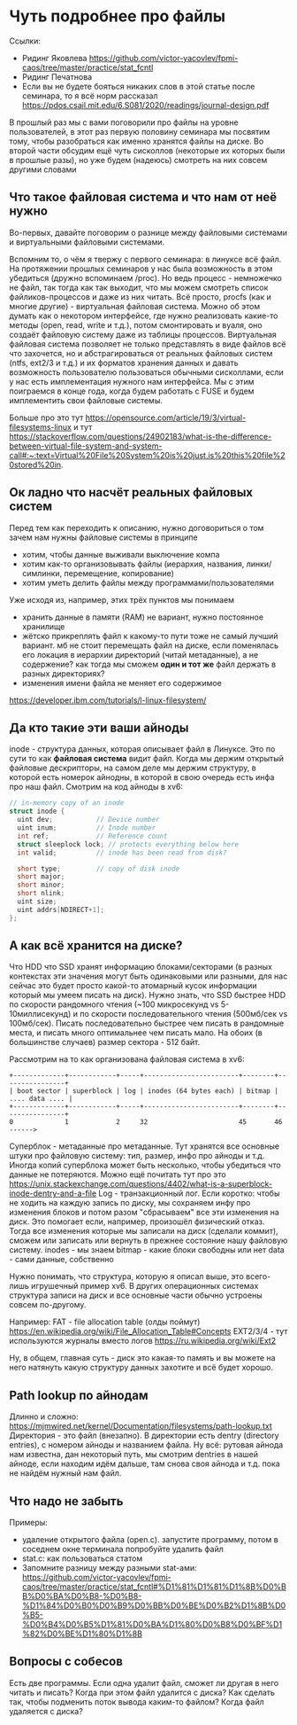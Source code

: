 # Чуть подробнее про файлы
Ссылки: 
- Ридинг Яковлева https://github.com/victor-yacovlev/fpmi-caos/tree/master/practice/stat_fcntl
- Ридинг Печатнова
- Если вы не будете бояться никаких слов в этой статье после семинара, то я всё норм рассказал https://pdos.csail.mit.edu/6.S081/2020/readings/journal-design.pdf

В прошлый раз мы с вами поговорили про файлы на уровне пользователей, в этот раз первую половину семинара мы посвятим тому, чтобы разобраться как именно хранятся файлы на диске. Во второй части обсудим ещё чуть сисколлов (некоторые их которых были в прошлые разы), но уже будем (надеюсь) смотреть на них совсем другими словами

## Что такое файловая система и что нам от неё нужно

Во-первых, давайте поговорим о разнице между файловыми системами и виртуальными файловыми системами.

Вспомним то, о чём я твержу с первого семинара: в линуксе всё файл. На протяжении прошлых семинаров у нас была возможность в этом убедиться (дружно вспоминаем /proc). Но ведь процесс - немножечко не файл, так тогда как так выходит, что мы можем смотреть список файликов-процессов и даже из них читать. 
Всё просто, procfs (как и многие другие) - виртуальная файловая система. Можно об этом думать как о некотором интерфейсе, где нужно реализовать какие-то методы (open, read, writе и т.д.), потом смонтировать и вуаля, оно создаёт файловую систему даже из таблицы процессов.
Виртуальная файловая система позволяет не только представлять в виде файлов всё что захочется, но и абстрагироваться от реальных файловых систем (ntfs, ext2/3 и т.д.) и их форматов хранения данных и давать возможность пользователю пользоваться обычными сисколлами, если у нас есть имплементация нужного нам интерфейса. Мы с этим поиграемся в конце года, когда будем работать с FUSE и будем имплементить свои файловые системы.

Больше про это тут https://opensource.com/article/19/3/virtual-filesystems-linux и тут https://stackoverflow.com/questions/24902183/what-is-the-difference-between-virtual-file-system-and-system-call#:~:text=Virtual%20File%20System%20is%20just,is%20this%20file%20stored%20in.


## Ок ладно что насчёт реальных файловых систем
Перед тем как переходить к описанию, нужно договориться о том зачем нам нужны файловые системы в принципе
- хотим, чтобы данные выживали выключение компа
- хотим как-то организовывать файлы (иерархия, названия, линки/симлинки, перемещение, копирование)
- хотим уметь делить файлы между программами/пользователями

Уже исходя из, например, этих трёх пунктов мы понимаем
- хранить данные в памяти (RAM) не вариант, нужно постоянное хранилище
- жётско прикреплять файл к какому-то пути тоже не самый лучший вариант. мб не стоит перемещать файл на диске, если поменялась его локация в иерархии директорий (читай метаданные), а не содержение? как тогда мы сможем **один и тот же** файл держать в разных директориях?
- изменения имени файла не меняет его содержимое

https://developer.ibm.com/tutorials/l-linux-filesystem/


## Да кто такие эти ваши айноды
inodе - структура данных, которая описывает файл в Линуксе. Это по сути то как **файловая система** видит файл. Когда мы держим открытый файловые дескрипторы, на самом деле мы держим структуру, в которой есть номерок айнодны, в которой в свою очередь есть инфа про наш файл.
Смотрим на код айноды в xv6:

```c
// in-memory copy of an inode
struct inode {
  uint dev;           // Device number
  uint inum;          // Inode number
  int ref;            // Reference count
  struct sleeplock lock; // protects everything below here
  int valid;          // inode has been read from disk?

  short type;         // copy of disk inode
  short major;
  short minor;
  short nlink;
  uint size;
  uint addrs[NDIRECT+1];
};
```

## А как всё хранится на диске?
Что HDD что SSD хранят информацию блоками/секторами (в разных контекстах эти значения могут быть одинаковыми или разными, для нас сейчас это будет просто какой-то атомарный кусок информации который мы умеем писать на диск). 
Нужно знать, что SSD быстрее HDD по скорости рандомного чтения (~100 микросекунд vs 5-10миллисекунд) и по скорости последовательного чтения (500мб/сек vs 100мб/сек). 
Писать последовательно быстрее чем писать в рандомные места, и писать много оптимальнее чем писать мало. 
На обоих (в большинстве случаев) размер сектора - 512 байт.


Рассмотрим на то как организована файловая система в xv6:
```
+-------------+------------+-----+------------------------+--------+----------------+
| boot sector | superblock | log | inodes (64 bytes each) | bitmap | .... data .... |
+-------------+------------+-----+------------------------+--------+----------------+
0             1            2     32                       45       46       ------>
```

Суперблок - метаданные про метаданные. Тут хранятся все основные штуки про файловую систему: тип, размер, инфо про айноды и т.д. Иногда копий суперблока может быть несколько, чтобы убедиться что данные не потеряются. Можно ещё почитать тут про это https://unix.stackexchange.com/questions/4402/what-is-a-superblock-inode-dentry-and-a-file
Log - транзакционный лог. Если коротко: чтобы не ходить на каждую запись по диску, мы сохраняем инфу про изменения блоков и потом разом "сбрасываем" все эти изменения на диск. Это помогает если, например, произошёл физический отказ. Тогда все изменения которые мы записали на диск (сделали коммит), сможем или записать или вернуть в прежнее состояние нашу файловую систему.
inodes - мы знаем
bitmap - какие блоки свободны или нет 
data - сами данные, собственно

Нужно понимать, что структура, которую я описал выше, это всего-лишь игрушечный пример xv6. В других операционных системах структура записи на диск и все основные части обычно устроены совсем по-другому.

Например: 
FAT - file allocation table (олды поймут) https://en.wikipedia.org/wiki/File_Allocation_Table#Concepts
EXT2/3/4 - тут используются журналы вместо логов https://ru.wikipedia.org/wiki/Ext2

Ну, в общем, главная суть - диск это какая-то память и вы можете на него натянуть какую структуру данных захотите и всё будет хорошо.

## Path lookup по айнодам
Длинно и сложно: https://mjmwired.net/kernel/Documentation/filesystems/path-lookup.txt
Директория - это файл (внезапно).  В директории есть dentry (directory entries), с номером айноды и названием файла. Ну всё: рутовая айнода нам известна, дан некоторый путь, мы смотрим dentries в нашей айноде, если находим идём дальше, там снова своя айнода и т.д. пока не найдём нужный нам файл.


## Что надо не забыть
Примеры: 
- удаление открытого файла (open.c). запустите программу, потом в соседнем окне терминала попробуйте удалить файл
- stat.c: как пользоваться статом
- Запомните разницу между разными stat-ами: https://github.com/victor-yacovlev/fpmi-caos/tree/master/practice/stat_fcntl#%D1%81%D1%81%D1%8B%D0%BB%D0%BA%D0%B8-%D0%B8-%D1%84%D0%B0%D0%B9%D0%BB%D0%BE%D0%B2%D1%8B%D0%B5-%D0%B4%D0%B5%D1%81%D0%BA%D1%80%D0%B8%D0%BF%D1%82%D0%BE%D1%80%D1%8B


## Вопросы с собесов
Есть две программы. Если одна удалит файл, сможет ли другая в него читать и писать? Когда при этом файл удалится с диска?
Как сделать так, чтобы подменить поток вывода каким-то файлом?
Когда файл удаляется с диска?

